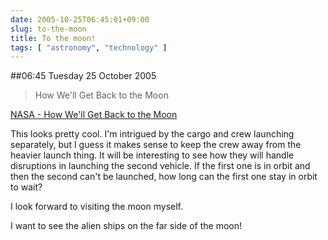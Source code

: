 ```yaml
---
date: 2005-10-25T06:45:01+09:00
slug: to-the-moon
title: To the moon!
tags: [ "astronomy", "technology" ]
---
```


##06:45 Tuesday 25 October 2005

> How We'll Get Back to the Moon

[NASA - How We'll Get Back to the Moon](http://www.nasa.gov/missions/solarsystem/cev.html)

This looks pretty cool. I'm intrigued by the cargo and crew launching separately, but I guess it makes sense to keep the crew away from the heavier launch thing. It will be interesting to see how they will handle disruptions in launching the second vehicle. If the first one is in orbit and then the second can't be launched, how long can the first one stay in orbit to wait?  


I look forward to visiting the moon myself.  


I want to see the alien ships on the far side of the moon!  

